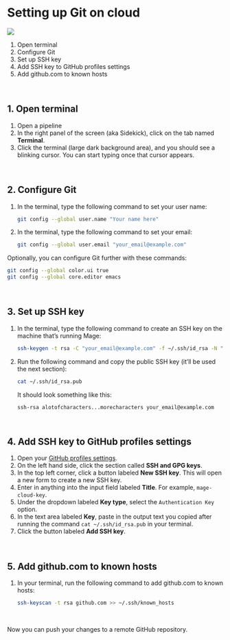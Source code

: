 # Setting up Git on cloud

![](https://user-images.githubusercontent.com/78053898/198753409-c7c41a8d-c137-4273-bb3b-76ecc81f8ee2.png)

1. Open terminal
1. Configure Git
1. Set up SSH key
1. Add SSH key to GitHub profiles settings
1. Add github.com to known hosts

<br />

## 1. Open terminal

1. Open a pipeline
1. In the right panel of the screen (aka Sidekick), click on the tab named <b>Terminal</b>.
1. Click the terminal (large dark background area), and you should see a blinking cursor.
You can start typing once that cursor appears.

<br />

## 2. Configure Git

1. In the terminal, type the following command to set your user name:
    ```bash
    git config --global user.name "Your name here"
    ```
1. In the terminal, type the following command to set your email:
    ```bash
    git config --global user.email "your_email@example.com"
    ```

Optionally, you can configure Git further with these commands:

```bash
git config --global color.ui true
git config --global core.editor emacs
```

<br />

## 3. Set up SSH key

1. In the terminal, type the following command to create an
SSH key on the machine that’s running Mage:
    ```bash
    ssh-keygen -t rsa -C "your_email@example.com" -f ~/.ssh/id_rsa -N ""
    ```
1. Run the following command and copy the public SSH key (it’ll be used <ins></ins> the next section):
    ```bash
    cat ~/.ssh/id_rsa.pub
    ```
    It should look something like this:
    ```
    ssh-rsa alotofcharacters...morecharacters your_email@example.com
    ```

<br />

## 4. Add SSH key to GitHub profiles settings

1. Open your [GitHub profiles settings](https://github.com/settings/profile).
1. On the left hand side, click the section called <b>SSH and GPG keys</b>.
1. In the top left corner, click a button labeled <b>New SSH key</b>.
This will open a new form to create a new SSH key.
1. Enter in anything into the input field labeled <b>Title</b>. For example, `mage-cloud-key`.
1. Under the dropdown labeled <b>Key type</b>, select the `Authentication Key` option.
1. In the text area labeled <b>Key</b>, paste in the output text you copied after running the
command `cat ~/.ssh/id_rsa.pub` in your terminal.
1. Click the button labeled <b>Add SSH key</b>.

<br />

## 5. Add github.com to known hosts

1. In your terminal, run the following command to add github.com to known hosts:
    ```bash
    ssh-keyscan -t rsa github.com >> ~/.ssh/known_hosts
    ```

<br />

Now you can push your changes to a remote GitHub repository.
